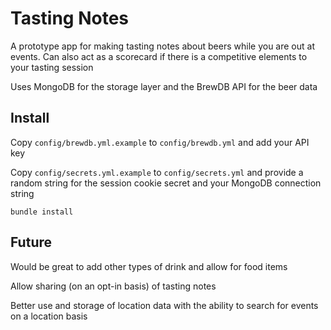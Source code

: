 # Tasting Notes

A prototype app for making tasting notes about beers while you are out at events. Can also act as a scorecard if there is a competitive elements to your tasting session

Uses MongoDB for the storage layer and the BrewDB API for the beer data

## Install

Copy <code>config/brewdb.yml.example</code> to <code>config/brewdb.yml</code> and add your API key

Copy <code>config/secrets.yml.example</code> to <code>config/secrets.yml</code> and provide a random string for the session cookie secret and your MongoDB connection string

<code>bundle install</code>

## Future

Would be great to add other types of drink and allow for food items

Allow sharing (on an opt-in basis) of tasting notes

Better use and storage of location data with the ability to search for events on a location basis